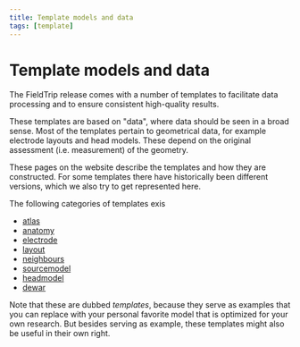 ```yaml
---
title: Template models and data
tags: [template]
---
```


# Template models and data

The FieldTrip release comes with a number of templates to facilitate data processing and to ensure consistent high-quality results.

These templates are based on "data", where data should be seen in a broad sense. Most of the templates pertain to geometrical data, for example electrode layouts and head models. These depend on the original assessment (i.e. measurement) of the geometry.

These pages on the website describe the templates and how they are constructed. For some templates there have historically been different versions, which we also try to get represented here.

The following categories of templates exis

- [atlas](/template/atlas)
- [anatomy](/template/anatomy)
- [electrode](/template/electrode)
- [layout](/template/layout)
- [neighbours](/template/neighbours)
- [sourcemodel](/template/sourcemodel)
- [headmodel](/template/headmodel)
- [dewar](/template/dewar)

Note that these are dubbed _templates_, because they serve as examples that you can replace with your personal favorite model that is optimized for your own research. But besides serving as example, these templates might also be useful in their own right.
